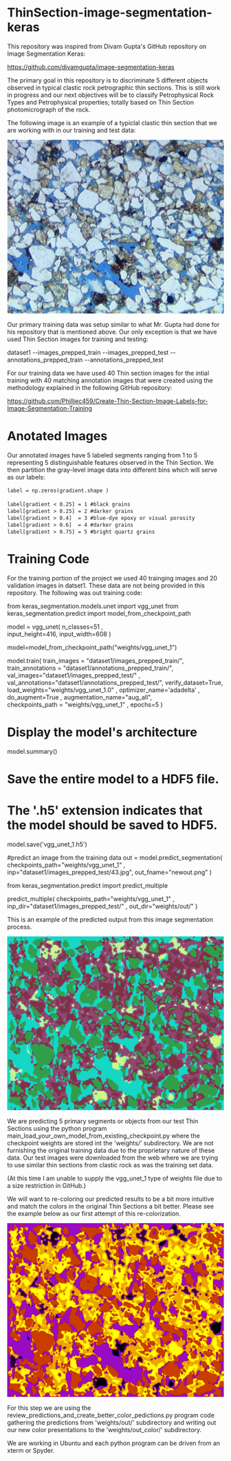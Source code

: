 # ThinSection-image-segmentation-keras
This repository was inspired from Divam Gupta's GitHub repository on Image Segmentation Keras:

https://github.com/divamgupta/image-segmentation-keras

The primary goal in this repository is to discriminate 5 different objects observed in typical clastic rock petrographic thin sections. This is still work in progress and our next objectives will be to classify Petrophysical Rock Types and Petrophysical properties; totally based on Thin Section photomicrograph of the rock. 

The following image is an example of a typiclal clastic thin section that we are working with in our training and test data:

![Image](5ts.png)

Our primary training data was setup similar to what Mr. Gupta had done for his repository that is mentioned above. Our only exception is that we have used Thin Section images for training and testing:

  dataset1
    --images_prepped_train
    --images_prepped_test
    --annotations_prepped_train
    --annotations_prepped_test

For our training data we have used 40 Thin section images for the intial training with 40 matching annotation images that were created using the methodology explained in the following GitHub repository:

https://github.com/Philliec459/Create-Thin-Section-Image-Labels-for-Image-Segmentation-Training

# Anotated Images
Our annotated images have 5 labeled segments ranging from 1 to 5 representing 5 distinguishable features observed in the Thin Section. We then partition the gray-level image data into different bins which will serve as our labels:

    label = np.zeros(gradient.shape )

    label[gradient < 0.25] = 1 #black grains 
    label[gradient > 0.25] = 2 #darker grains
    label[gradient > 0.4]  = 3 #blue-dye epoxy or visual porosity  
    label[gradient > 0.6]  = 4 #darker grains 
    label[gradient > 0.75] = 5 #bright quartz grains   

# Training Code

For the training portion of the project we used 40 trainging images and 20 validation images in datset1. These data are not being provided in this repository. The following was out training code:

  from keras_segmentation.models.unet import vgg_unet
  from keras_segmentation.predict import model_from_checkpoint_path


  model = vgg_unet(
          n_classes=51 ,  
          input_height=416, 
          input_width=608 
  )


  model=model_from_checkpoint_path("weights/vgg_unet_1")

  model.train(
      train_images =  "dataset1/images_prepped_train/",
      train_annotations = "dataset1/annotations_prepped_train/",
      val_images="dataset1/images_prepped_test/" ,
      val_annotations="dataset1/annotations_prepped_test/",
      verify_dataset=True,
      load_weights="weights/vgg_unet_1.0" ,
      optimizer_name='adadelta' , do_augment=True , augmentation_name="aug_all",    
      checkpoints_path = "weights/vgg_unet_1" , epochs=5
  )


  # Display the model's architecture
  model.summary()

  # Save the entire model to a HDF5 file.
  # The '.h5' extension indicates that the model should be saved to HDF5.
  model.save('vgg_unet_1.h5') 

  #predict an image from the training data
  out = model.predict_segmentation(
      checkpoints_path="weights/vgg_unet_1" , 
      inp="dataset1/images_prepped_test/43.jpg",
      out_fname="newout.png"
  )

  from keras_segmentation.predict import predict_multiple
  
  predict_multiple( 
    checkpoints_path="weights/vgg_unet_1" , 
    inp_dir="dataset1/images_prepped_test/" , 
    out_dir="weights/out/" 
  )





This is an example of the predicted output from this image segmentation process. 

![Image](5predict.png)

We are predicting 5 primary segments or objects from our test Thin Sections using the python program main_load_your_own_model_from_existing_checkpoint.py where the checkpoint weights are stored int the 'weights/' subdirectory. We are not furnishing the original training data due to the proprietary nature of these data. Our test images were downloaded from the web where we are trying to use similar thin sections from clastic rock as was the training set data. 

(At this time I am unable to supply the vgg_unet_1 type of weights file due to a size restriction in GitHub.) 

We will want to re-coloring our predicted results to be a bit more intuitive and match the colors in the original Thin Sections a bit better. Please see the example below as our first attempt of this re-colorization. 

![Image](5_recolor.png)

For this step we are using the review_predictions_and_create_better_color_pedictions.py program code gathering the predictions from 'weights/out/' subdirectory and writing out our new color presentations to the 'weights/out_color/' subdirectory. 

We are working in Ubuntu and each python program can be driven from an xterm or Spyder. 


